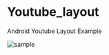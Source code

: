 # Youtube_layout
Android Youtube Layout Example

![sample](https://media.giphy.com/media/D21JD4VxnPhPBnc8Mf/giphy.gif)
